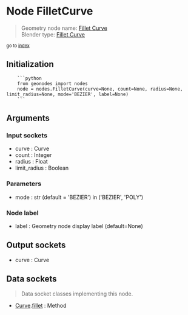 
# Node FilletCurve

> Geometry node name: [Fillet Curve](https://docs.blender.org/manual/en/latest/modeling/geometry_nodes/curve/fillet_curve.html)<br>
  Blender type: [Fillet Curve](https://docs.blender.org/api/current/bpy.types.GeometryNodeFilletCurve.html)
  
<sub>go to [index](/docs/index.md)</sub>

Initialization
--------------
        
        ```python
        from geonodes import nodes
        node = nodes.FilletCurve(curve=None, count=None, radius=None, limit_radius=None, mode='BEZIER', label=None)
        ```



## Arguments


### Input sockets

- curve : Curve
- count : Integer
- radius : Float
- limit_radius : Boolean

### Parameters

- mode : str (default = 'BEZIER') in ('BEZIER', 'POLY')

### Node label

- label : Geometry node display label (default=None)

## Output sockets

- curve : Curve

## Data sockets

> Data socket classes implementing this node.
  
  
- [Curve](/docs/sockets/Curve.md).[fillet](/docs/sockets/Curve.md#fillet) : Method
  
